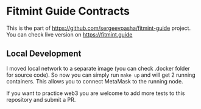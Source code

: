 # Fitmint Guide Contracts

This is the part of https://github.com/sergeevpasha/fitmint-guide project. 
You can check live version on https://fitmint.guide

## Local Development

I moved local network to a separate image (you can check .docker folder for source code).
So now you can simply run `make up` and will get 2 running containers. This allows you to connect MetaMask to the running node.

If you want to practice web3 you are welcome to add more tests to this repository and submit a PR.